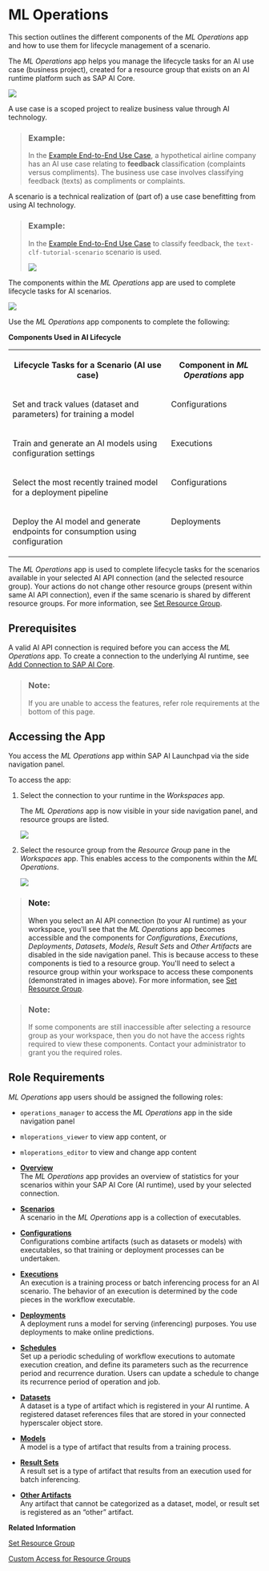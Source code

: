 <!-- loiodf78271186f64e90ad9e34ce01b414b3 -->

# ML Operations

This section outlines the different components of the *ML Operations* app and how to use them for lifecycle management of a scenario.



The *ML Operations* app helps you manage the lifecycle tasks for an AI use case \(business project\), created for a resource group that exists on an AI runtime platform such as SAP AI Core.



![](images/AI_Use_Case_Realized_by_Scenario_4471eab.png)

A use case is a scoped project to realize business value through AI technology.

> ### Example:  
> In the [Example End-to-End Use Case](example-end-to-end-use-case-80e56fc.md), a hypothetical airline company has an AI use case relating to **feedback** classification \(complaints versus compliments\). The business use case involves classifying feedback \(texts\) as compliments or complaints.

A scenario is a technical realization of \(part of\) a use case benefitting from using AI technology.

> ### Example:  
> In the [Example End-to-End Use Case](example-end-to-end-use-case-80e56fc.md) to classify feedback, the `text-clf-tutorial-scenario` scenario is used.
> 
> ![](images/Scenarios_List_9658d02.png)

The components within the *ML Operations* app are used to complete lifecycle tasks for AI scenarios.

![](images/ML_Operations_75df03c.png)

Use the *ML Operations* app components to complete the following:

**Components Used in AI Lifecycle**


<table>
<tr>
<th valign="top">

Lifecycle Tasks for a Scenario \(AI use case\)

</th>
<th valign="top">

Component in *ML Operations* app

</th>
</tr>
<tr>
<td valign="top">

Set and track values \(dataset and parameters\) for training a model

</td>
<td valign="top">

Configurations

</td>
</tr>
<tr>
<td valign="top">

Train and generate an AI models using configuration settings

</td>
<td valign="top">

Executions

</td>
</tr>
<tr>
<td valign="top">

Select the most recently trained model for a deployment pipeline

</td>
<td valign="top">

Configurations

</td>
</tr>
<tr>
<td valign="top">

Deploy the AI model and generate endpoints for consumption using configuration

</td>
<td valign="top">

Deployments

</td>
</tr>
</table>

The *ML Operations* app is used to complete lifecycle tasks for the scenarios available in your selected AI API connection \(and the selected resource group\). Your actions do not change other resource groups \(present within same AI API connection\), even if the same scenario is shared by different resource groups. For more information, see [Set Resource Group](set-resource-group-0c07728.md#loio0c077289f29d4147921fb07ab0f68b7f).



<a name="loiodf78271186f64e90ad9e34ce01b414b3__section_jmx_vxk_wqb"/>

## Prerequisites

A valid AI API connection is required before you can access the *ML Operations* app. To create a connection to the underlying AI runtime, see [Add Connection to SAP AI Core](add-connection-to-sap-ai-core-71dfe2c.md).

> ### Note:  
> If you are unable to access the features, refer role requirements at the bottom of this page.



<a name="loiodf78271186f64e90ad9e34ce01b414b3__section_r1r_rxk_wqb"/>

## Accessing the App

You access the *ML Operations* app within SAP AI Launchpad via the side navigation panel.

To access the app:

1.  Select the connection to your runtime in the *Workspaces* app.

    The *ML Operations* app is now visible in your side navigation panel, and resource groups are listed.

    ![](images/ML_Operations_-_View_1_9827bde.png)

2.  Select the resource group from the *Resource Group* pane in the *Workspaces* app. This enables access to the components within the *ML Operations*.

    ![](images/ML_Operations_-_View_2_7d311c1.png)


> ### Note:  
> When you select an AI API connection \(to your AI runtime\) as your workspace, you'll see that the *ML Operations* app becomes accessible and the components for *Configurations*, *Executions*, *Deployments*, *Datasets*, *Models*, *Result Sets* and *Other Artifacts* are disabled in the side navigation panel. This is because access to these components is tied to a resource group. You'll need to select a resource group within your workspace to access these components \(demonstrated in images above\). For more information, see [Set Resource Group](set-resource-group-0c07728.md#loio0c077289f29d4147921fb07ab0f68b7f).

> ### Note:  
> If some components are still inaccessible after selecting a resource group as your workspace, then you do not have the access rights required to view these components. Contact your administrator to grant you the required roles.



<a name="loiodf78271186f64e90ad9e34ce01b414b3__section_rjt_xxk_wqb"/>

## Role Requirements

*ML Operations* app users should be assigned the following roles:

-   `operations_manager` to access the *ML Operations* app in the side navigation panel

-   `mloperations_viewer` to view app content, or

-   `mloperations_editor` to view and change app content


-   **[Overview](overview-cd1387d.md "The ML
                                    Operations app
		provides an overview of  statistics for your scenarios within your SAP AI Core (AI runtime),
		used by your selected connection.")**  
The *ML Operations* app provides an overview of statistics for your scenarios within your SAP AI Core \(AI runtime\), used by your selected connection.
-   **[Scenarios](scenarios-e60f102.md "A scenario in the ML
                                    Operations app is a
		collection of executables. ")**  
A scenario in the *ML Operations* app is a collection of executables.
-   **[Configurations](configurations-3c9d504.md "Configurations combine artifacts (such as datasets or models) with executables, so that training or deployment processes can be
		undertaken.")**  
Configurations combine artifacts \(such as datasets or models\) with executables, so that training or deployment processes can be undertaken.
-   **[Executions](executions-6a6afd5.md "An execution is a training process or batch inferencing process for an AI scenario. The
		behavior of an execution is determined by the code pieces in the workflow
		executable.")**  
An execution is a training process or batch inferencing process for an AI scenario. The behavior of an execution is determined by the code pieces in the workflow executable.
-   **[Deployments](deployments-0543c2c.md "A deployment runs a model for serving (inferencing) purposes. You use deployments to make online predictions.")**  
A deployment runs a model for serving \(inferencing\) purposes. You use deployments to make online predictions.
-   **[Schedules](schedules-06a6cde.md "Set up a periodic scheduling of workflow executions to automate execution creation, and define its parameters such as the recurrence
		period and recurrence duration. Users can update a schedule to change its recurrence period of operation and job.")**  
Set up a periodic scheduling of workflow executions to automate execution creation, and define its parameters such as the recurrence period and recurrence duration. Users can update a schedule to change its recurrence period of operation and job.
-   **[Datasets](datasets-e299ed5.md " A dataset is a type of artifact which is registered in your AI runtime. A registered dataset references files that are stored in your
		connected hyperscaler object store.")**  
 A dataset is a type of artifact which is registered in your AI runtime. A registered dataset references files that are stored in your connected hyperscaler object store.
-   **[Models](models-aba8797.md "A model is a type of artifact that results from a training process. ")**  
A model is a type of artifact that results from a training process.
-   **[Result Sets](result-sets-cc7bacc.md "A result set is a type of artifact that results from an execution used for batch inferencing. ")**  
A result set is a type of artifact that results from an execution used for batch inferencing.
-   **[Other Artifacts](other-artifacts-fae21be.md "Any artifact that cannot be categorized as a dataset, model, or result set is registered as an
			“other”
		artifact.")**  
Any artifact that cannot be categorized as a dataset, model, or result set is registered as an “other” artifact.

**Related Information**  


[Set Resource Group](set-resource-group-0c07728.md#loio0c077289f29d4147921fb07ab0f68b7f "You select a connection and resource group so that you can complete tasks within the ML Operations app.")

[Custom Access for Resource Groups](security-e4cf710.md#loio19e39328d7f44af6b3b8a83983bde325 "You can selectively control users' access to resource groups (within an AI runtime connection) in SAP AI Launchpad.")


